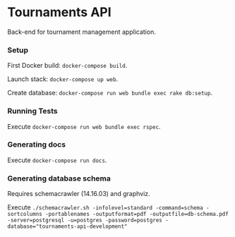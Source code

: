 # Tournaments API #

Back-end for tournament management application.

### Setup ###

First Docker build: `docker-compose build`.

Launch stack: `docker-compose up web`.

Create database: `docker-compose run web bundle exec rake db:setup`.

### Running Tests ###

Execute `docker-compose run web bundle exec rspec`.

### Generating docs ###

Execute `docker-compose run docs`.

### Generating database schema ###

Requires schemacrawler (14.16.03) and graphviz.

Execute `./schemacrawler.sh -infolevel=standard -command=schema -sortcolumns -portablenames -outputformat=pdf -outputfile=db-schema.pdf -server=postgresql -u=postgres -password=postgres -database="tournaments-api-development"`
